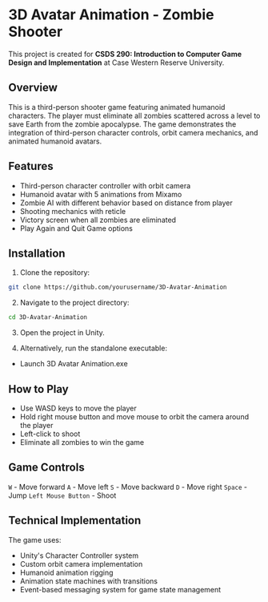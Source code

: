 # 3D Avatar Animation - Zombie Shooter

This project is created for **CSDS 290: Introduction to Computer Game Design and Implementation** at Case Western Reserve University.

## Overview

This is a third-person shooter game featuring animated humanoid characters. The player must eliminate all zombies scattered across a level to save Earth from the zombie apocalypse. The game demonstrates the integration of third-person character controls, orbit camera mechanics, and animated humanoid avatars.

## Features

- Third-person character controller with orbit camera
- Humanoid avatar with 5 animations from Mixamo
- Zombie AI with different behavior based on distance from player
- Shooting mechanics with reticle
- Victory screen when all zombies are eliminated
- Play Again and Quit Game options

## Installation

1. Clone the repository:

```sh
git clone https://github.com/yourusername/3D-Avatar-Animation
```

2. Navigate to the project directory:

```sh
cd 3D-Avatar-Animation
```

3. Open the project in Unity.

4. Alternatively, run the standalone executable:

- Launch 3D Avatar Animation.exe

## How to Play

- Use WASD keys to move the player
- Hold right mouse button and move mouse to orbit the camera around the player
- Left-click to shoot
- Eliminate all zombies to win the game

## Game Controls

`W` - Move forward
`A` - Move left
`S` - Move backward
`D` - Move right
`Space` - Jump
`Left Mouse Button` - Shoot

## Technical Implementation

The game uses:

- Unity's Character Controller system
- Custom orbit camera implementation
- Humanoid animation rigging
- Animation state machines with transitions
- Event-based messaging system for game state management
